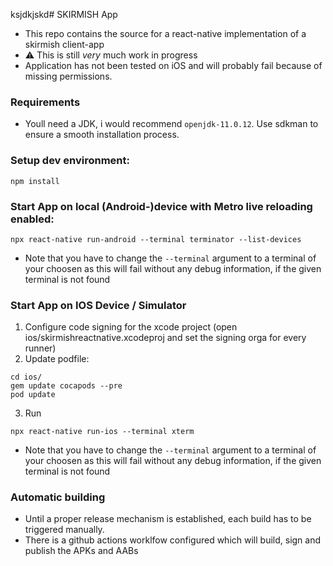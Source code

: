 ksjdkjskd# SKIRMISH App

- This repo contains the source for a react-native implementation of a skirmish client-app
- :warning: This is still _very_ much work in progress
- Application has not been tested on iOS and will probably fail because of missing permissions.

### Requirements

- Youll need a JDK, i would recommend `openjdk-11.0.12`. Use sdkman to ensure a smooth installation process.

### Setup dev environment:

```
npm install
```

### Start App on local (Android-)device with Metro live reloading enabled:

```
npx react-native run-android --terminal terminator --list-devices
```

- Note that you have to change the `--terminal` argument to a terminal of your choosen as this will fail without any debug information, if the given terminal is not found

### Start App on IOS Device / Simulator

1. Configure code signing for the xcode project (open ios/skirmishreactnative.xcodeproj and set the signing orga for every runner)
2. Update podfile:

```
cd ios/
gem update cocapods --pre
pod update
```

3. Run

```
npx react-native run-ios --terminal xterm
```

- Note that you have to change the `--terminal` argument to a terminal of your choosen as this will fail without any debug information, if the given terminal is not found

### Automatic building

- Until a proper release mechanism is established, each build has to be triggered manually.
- There is a github actions worklfow configured which will build, sign and publish the APKs and AABs
